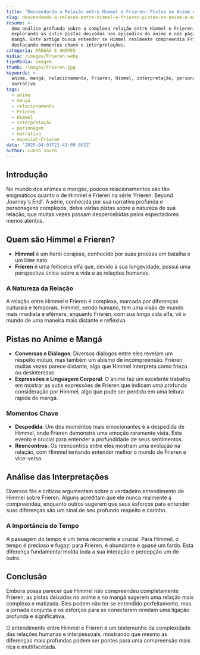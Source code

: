 ```yaml
---
title: 'Desvendando a Relação entre Himmel e Frieren: Pistas no Anime e Mangá'
slug: desvendando-a-relacao-entre-himmel-e-frieren-pistas-no-anime-e-manga
resumo: >-
  Uma análise profunda sobre a complexa relação entre Himmel e Frieren,
  explorando as sutis pistas deixadas nos episódios do anime e nas páginas do
  mangá. Este artigo busca entender se Himmel realmente compreendia Frieren,
  destacando momentos chave e interpretações.
categoria: MANGÁS E ANIMES
midia: /images/Frieren.webp
tipoMidia: imagem
thumb: /images/Frieren.jpg
keywords: >-
  anime, mangá, relacionamento, Frieren, Himmel, interpretação, personagem,
  narrativa
tags:
  - anime
  - mangá
  - relacionamento
  - Frieren
  - Himmel
  - interpretação
  - personagem
  - narrativa
  - especial-Frieren
data: '2025-04-03T21:41:09.602Z'
author: Luana Souza
---
```


## Introdução
No mundo dos animes e mangás, poucos relacionamentos são tão enigmáticos quanto o de Himmel e Frieren na série 'Frieren: Beyond Journey's End'. A série, conhecida por sua narrativa profunda e personagens complexos, deixa várias pistas sobre a natureza de sua relação, que muitas vezes passam despercebidas pelos espectadores menos atentos.

## Quem são Himmel e Frieren?
- **Himmel** é um herói corajoso, conhecido por suas proezas em batalha e um líder nato.
- **Frieren** é uma feiticeira elfa que, devido à sua longevidade, possui uma perspectiva única sobre a vida e as relações humanas.

### A Natureza da Relação
A relação entre Himmel e Frieren é complexa, marcada por diferenças culturais e temporais. Himmel, sendo humano, tem uma visão de mundo mais imediata e efêmera, enquanto Frieren, com sua longa vida elfa, vê o mundo de uma maneira mais distante e reflexiva.

## Pistas no Anime e Mangá
- **Conversas e Diálogos**: Diversos diálogos entre eles revelam um respeito mútuo, mas também um abismo de incompreensão. Frieren muitas vezes parece distante, algo que Himmel interpreta como frieza ou desinteresse.
- **Expressões e Linguagem Corporal**: O anime faz um excelente trabalho em mostrar as sutis expressões de Frieren que indicam uma profunda consideração por Himmel, algo que pode ser perdido em uma leitura rápida do mangá.

### Momentos Chave
- **Despedida**: Um dos momentos mais emocionantes é a despedida de Himmel, onde Frieren demonstra uma emoção raramente vista. Este evento é crucial para entender a profundidade de seus sentimentos.
- **Reencontros**: Os reencontros entre eles mostram uma evolução na relação, com Himmel tentando entender melhor o mundo de Frieren e vice-versa.

## Análise das Interpretações
Diversos fãs e críticos argumentam sobre o verdadeiro entendimento de Himmel sobre Frieren. Alguns acreditam que ele nunca realmente a compreendeu, enquanto outros sugerem que seus esforços para entender suas diferenças são um sinal de seu profundo respeito e carinho.

### A Importância do Tempo
A passagem do tempo é um tema recorrente e crucial. Para Himmel, o tempo é precioso e fugaz; para Frieren, é abundante e quase um fardo. Esta diferença fundamental molda toda a sua interação e percepção um do outro.

## Conclusão
Embora possa parecer que Himmel não compreendeu completamente Frieren, as pistas deixadas no anime e no mangá sugerem uma relação mais complexa e matizada. Eles podem não ter se entendido perfeitamente, mas a jornada conjunta e os esforços para se conectarem revelam uma ligação profunda e significativa.

O entendimento entre Himmel e Frieren é um testemunho da complexidade das relações humanas e interpessoais, mostrando que mesmo as diferenças mais profundas podem ser pontes para uma compreensão mais rica e multifacetada.
